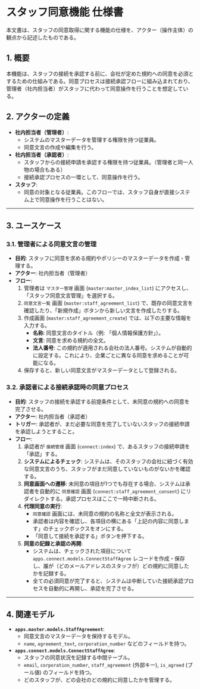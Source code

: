# スタッフ同意機能 仕様書

本文書は、スタッフの同意取得に関する機能の仕様を、アクター（操作主体）の観点から記述したものである。

## 1. 概要

本機能は、スタッフの接続を承認する前に、会社が定めた規約への同意を必須とするための仕組みである。同意プロセスは接続承認フローに組み込まれており、管理者（社内担当者）がスタッフに代わって同意操作を行うことを想定している。

## 2. アクターの定義

-   **社内担当者（管理者）**:
    -   システムのマスターデータを管理する権限を持つ従業員。
    -   同意文言の作成や編集を行う。
-   **社内担当者（承認者）**:
    -   スタッフからの接続申請を承認する権限を持つ従業員。（管理者と同一人物の場合もある）
    -   接続承認プロセスの一環として、同意操作を行う。
-   **スタッフ**:
    -   同意の対象となる従業員。このフローでは、スタッフ自身が直接システム上で同意操作を行うことはない。

---

## 3. ユースケース

### 3.1. 管理者による同意文言の管理

-   **目的**: スタッフに同意を求める規約やポリシーのマスターデータを作成・管理する。
-   **アクター**: 社内担当者（管理者）
-   **フロー**:
    1.  管理者は `マスター管理` 画面 (`master:master_index_list`) にアクセスし、「スタッフ同意文言管理」を選択する。
    2.  `同意文言一覧` 画面 (`master:staff_agreement_list`) で、既存の同意文言を確認したり、「新規作成」ボタンから新しい文言を作成したりする。
    3.  作成画面 (`master:staff_agreement_create`) では、以下の主要な情報を入力する。
        -   **名称**: 同意文言のタイトル（例: 「個人情報保護方針」）。
        -   **文言**: 同意を求める規約の全文。
        -   **法人番号**: この規約が適用される会社の法人番号。システムが自動的に設定する。これにより、企業ごとに異なる同意を求めることが可能になる。
    4.  保存すると、新しい同意文言がマスターデータとして登録される。

### 3.2. 承認者による接続承認時の同意プロセス

-   **目的**: スタッフの接続を承認する前提条件として、未同意の規約への同意を完了させる。
-   **アクター**: 社内担当者（承認者）
-   **トリガー**: 承認者が、まだ必要な同意を完了していないスタッフの接続申請を承認しようとすること。
-   **フロー**:
    1.  承認者が `接続管理` 画面 (`connect:index`) で、あるスタッフの接続申請を「承認」する。
    2.  **システムによるチェック**: システムは、そのスタッフの会社に紐づく有効な同意文言のうち、スタッフがまだ同意していないものがないかを確認する。
    3.  **同意画面への遷移**: 未同意の項目が1つでも存在する場合、システムは承認者を自動的に `同意確認` 画面 (`connect:staff_agreement_consent`) にリダイレクトする。承認プロセスはここで一時中断される。
    4.  **代理同意の実行**:
        -   `同意確認` 画面には、未同意の規約の名称と全文が表示される。
        -   承認者は内容を確認し、各項目の横にある「上記の内容に同意します」のチェックボックスをオンにする。
        -   「同意して接続を承認する」ボタンを押下する。
    5.  **同意の記録と承認の再開**:
        -   システムは、チェックされた項目について `apps.connect.models.ConnectStaffAgree` レコードを作成・保存し、誰が（どのメールアドレスのスタッフが）どの規約に同意したかを記録する。
        -   全ての必須同意が完了すると、システムは中断していた接続承認プロセスを自動的に再開し、承認を完了させる。

---

## 4. 関連モデル

-   **`apps.master.models.StaffAgreement`**:
    -   同意文言のマスターデータを保持するモデル。
    -   `name`, `agreement_text`, `corporation_number` などのフィールドを持つ。
-   **`apps.connect.models.ConnectStaffAgree`**:
    -   スタッフの同意状況を記録する中間テーブル。
    -   `email`, `corporation_number`, `staff_agreement` (外部キー), `is_agreed` (ブール値) のフィールドを持つ。
    -   どのスタッフが、どの会社のどの規約に同意したかを管理する。
